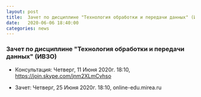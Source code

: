 ```yaml
---
layout: post
title:  Зачет по дисциплине "Технология обработки и передачи данных" (ИВЗО)  
date:   2020-06-06 18:40:00
categories: news
---
```

### Зачет по дисциплине "Технология обработки и передачи данных" (ИВЗО)

* Консультация: Четверг, 11 Июня 2020г. 18:10, https://join.skype.com/jnm2XLmCvhso

* Зачет: Четверг, 25 Июня 2020г. 18:10, online-edu.mirea.ru

